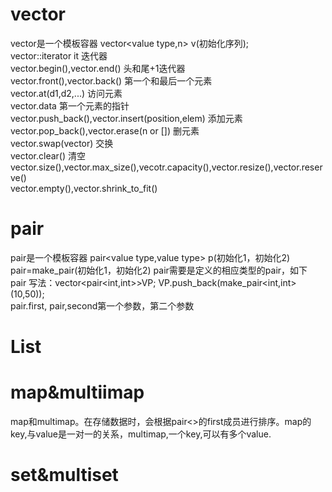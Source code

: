 # vector
vector是一个模板容器 vector<value type,n> v(初始化序列);  
vector<value type>::iterator it 迭代器  
vector.begin(),vector.end()  头和尾+1迭代器  
vector.front(),vector.back()  第一个和最后一个元素  
vector.at<value type>(d1,d2,...)  访问元素  
vector.data  第一个元素的指针  
vector.push_back(),vector.insert(position,elem) 添加元素    
vector.pop_back(),vector.erase(n or [])  删元素  
vector.swap(vector)  交换   
vector.clear()  清空  
vector.size(),vector.max_size(),vecotr.capacity(),vector.resize(),vector.reserve()  
vector.empty(),vector.shrink_to_fit()  

# pair
pair是一个模板容器 pair<value type,value type> p(初始化1，初始化2)  
pair=make_pair(初始化1，初始化2) pair需要是定义的相应类型的pair，如下  
pair 写法：vector<pair<int,int>>VP;  VP.push_back(make_pair<int,int>(10,50));  
pair.first, pair,second第一个参数，第二个参数  


# List

# map&multiimap

map和multimap。在存储数据时，会根据pair<>的first成员进行排序。map的key,与value是一对一的关系，multimap,一个key,可以有多个value.

# set&multiset
